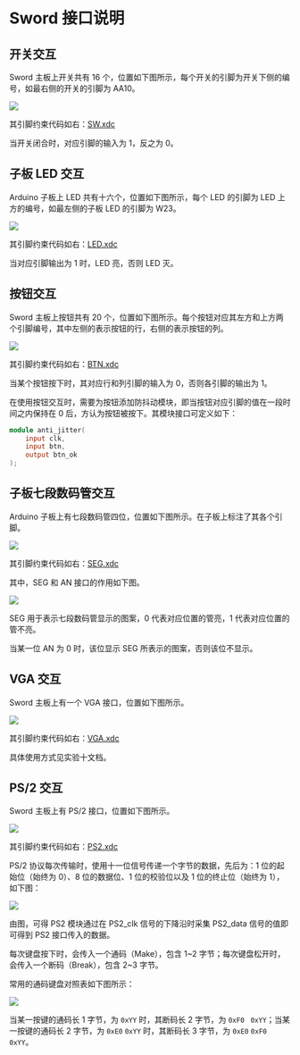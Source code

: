 # Sword 接口说明

## 开关交互

Sword 主板上开关共有 16 个，位置如下图所示，每个开关的引脚为开关下侧的编号，如最右侧的开关的引脚为 AA10。

![](img/sword/1.jpg)

其引脚约束代码如右：[SW.xdc](img/sword/SW.xdc)

当开关闭合时，对应引脚的输入为 1，反之为 0。

## 子板 LED 交互

Arduino 子板上 LED 共有十六个，位置如下图所示，每个 LED 的引脚为 LED 上方的编号，如最左侧的子板 LED 的引脚为 W23。

![](img/sword/2.jpg)

其引脚约束代码如右：[LED.xdc](sword/LED.xdc)

当对应引脚输出为 1 时，LED 亮，否则 LED 灭。

## 按钮交互

Sword 主板上按钮共有 20 个，位置如下图所示。每个按钮对应其左方和上方两个引脚编号，其中左侧的表示按钮的行，右侧的表示按钮的列。

![](img/sword/3.jpg)

其引脚约束代码如右：[BTN.xdc](img/sword/BTN.xdc)

当某个按钮按下时，其对应行和列引脚的输入为 0，否则各引脚的输出为 1。

在使用按钮交互时，需要为按钮添加防抖动模块，即当按钮对应引脚的值在一段时间之内保持在 0 后，方认为按钮被按下。其模块接口可定义如下：

```verilog
module anti_jitter(
	input clk,
    input btn,
    output btn_ok
);
```

## 子板七段数码管交互

Arduino 子板上有七段数码管四位，位置如下图所示。在子板上标注了其各个引脚。

![](img/sword/4.jpg)

其引脚约束代码如右：[SEG.xdc](SEG_AN.xdc)

其中，SEG 和 AN 接口的作用如下图。

![](img/sword/seg.jpg)

SEG 用于表示七段数码管显示的图案，0 代表对应位置的管亮，1 代表对应位置的管不亮。

当某一位 AN 为 0 时，该位显示 SEG 所表示的图案，否则该位不显示。

## VGA 交互

Sword 主板上有一个 VGA 接口，位置如下图所示。

![](img/sword/5.jpg)

其引脚约束代码如右：[VGA.xdc](VGA.xdc)

具体使用方式见实验十文档。

## PS/2 交互

Sword 主板上有 PS/2 接口，位置如下图所示。

![](img/sword/6.jpg)

其引脚约束代码如右：[PS2.xdc](img/sword/PS2.xdc)

PS/2 协议每次传输时，使用十一位信号传递一个字节的数据，先后为：1 位的起始位（始终为 0）、8 位的数据位、1 位的校验位以及 1 位的终止位（始终为 1），如下图：

![](img/sword/ps2-1.png)

由图，可得 PS2 模块通过在 PS2_clk 信号的下降沿时采集 PS2_data 信号的值即可得到 PS2 接口传入的数据。

每次键盘按下时，会传入一个通码（Make），包含 1~2 字节；每次键盘松开时，会传入一个断码（Break），包含 2~3 字节。

常用的通码键盘对照表如下图所示：

![](img/sword/R.jpg)

当某一按键的通码长 1 字节，为 `0xYY` 时，其断码长 2 字节，为 `0xF0 ` `0xYY`；当某一按键的通码长 2 字节，为 `0xE0` `0xYY` 时，其断码长 3 字节，为 `0xE0` `0xF0` `0xYY`。
